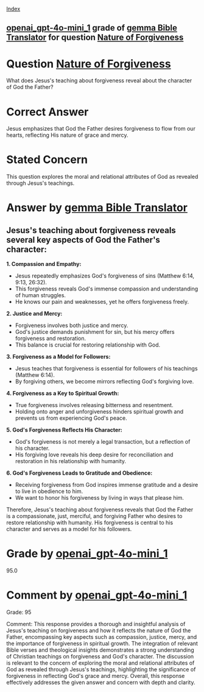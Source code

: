 
[Index](../../../../index.md)
## [openai_gpt-4o-mini_1](../../../grading_models/openai_gpt-4o-mini_1.md) grade of [gemma Bible Translator](../../../answering_models/gemma_Bible_Translator.md) for question [Nature of Forgiveness](../../../questions/Nature_of_Forgiveness.md)

# Question [Nature of Forgiveness](../../../questions/Nature_of_Forgiveness.md)
What does Jesus's teaching about forgiveness reveal about the character of God the Father?

# Correct Answer
Jesus emphasizes that God the Father desires forgiveness to flow from our hearts, reflecting His nature of grace and mercy.

# Stated Concern
This question explores the moral and relational attributes of God as revealed through Jesus's teachings.

# Answer by [gemma Bible Translator](../../../answering_models/gemma_Bible_Translator.md)
## Jesus's teaching about forgiveness reveals several key aspects of God the Father's character:

**1. Compassion and Empathy:**

- Jesus repeatedly emphasizes God's forgiveness of sins (Matthew 6:14, 9:13, 26:32).
- This forgiveness reveals God's immense compassion and understanding of human struggles. 
- He knows our pain and weaknesses, yet he offers forgiveness freely.

**2. Justice and Mercy:**

- Forgiveness involves both justice and mercy. 
- God's justice demands punishment for sin, but his mercy offers forgiveness and restoration.
- This balance is crucial for restoring relationship with God.

**3. Forgiveness as a Model for Followers:**

- Jesus teaches that forgiveness is essential for followers of his teachings (Matthew 6:14).
- By forgiving others, we become mirrors reflecting God's forgiving love.

**4. Forgiveness as a Key to Spiritual Growth:**

- True forgiveness involves releasing bitterness and resentment. 
- Holding onto anger and unforgiveness hinders spiritual growth and prevents us from experiencing God's peace.

**5. God's Forgiveness Reflects His Character:**

- God's forgiveness is not merely a legal transaction, but a reflection of his character.
- His forgiving love reveals his deep desire for reconciliation and restoration in his relationship with humanity.

**6. God's Forgiveness Leads to Gratitude and Obedience:**

- Receiving forgiveness from God inspires immense gratitude and a desire to live in obedience to him.
- We want to honor his forgiveness by living in ways that please him.

Therefore, Jesus's teaching about forgiveness reveals that God the Father is a compassionate, just, merciful, and forgiving Father who desires to restore relationship with humanity. His forgiveness is central to his character and serves as a model for his followers.

# Grade by [openai_gpt-4o-mini_1](../../../grading_models/openai_gpt-4o-mini_1.md)
95.0

# Comment by [openai_gpt-4o-mini_1](../../../grading_models/openai_gpt-4o-mini_1.md)
Grade: 95

Comment: This response provides a thorough and insightful analysis of Jesus's teaching on forgiveness and how it reflects the nature of God the Father, encompassing key aspects such as compassion, justice, mercy, and the importance of forgiveness in spiritual growth. The integration of relevant Bible verses and theological insights demonstrates a strong understanding of Christian teachings on forgiveness and God's character. The discussion is relevant to the concern of exploring the moral and relational attributes of God as revealed through Jesus's teachings, highlighting the significance of forgiveness in reflecting God's grace and mercy. Overall, this response effectively addresses the given answer and concern with depth and clarity.
